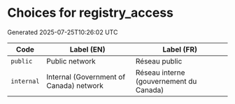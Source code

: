# Choices for registry_access

Generated 2025-07-25T10:26:02 UTC

| Code | Label (EN) | Label (FR) |
|------|------------|------------|
| `public` | Public network | Réseau public |
| `internal` | Internal (Government of Canada) network | Réseau interne (gouvernement du Canada) |
